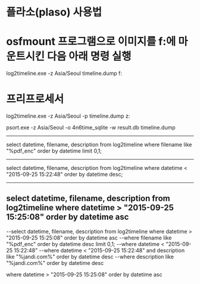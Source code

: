 # 플라소(plaso) 사용법

# osfmount 프로그램으로 이미지를 f:에 마운트시킨 다음 아래 명령 실행

log2timeline.exe -z Asia/Seoul timeline.dump f:

# 프리프로세서
log2timeline.exe -z Asia/Seoul -p timeline.dump z:

psort.exe -z Asia/Seoul -o 4n6time_sqlite -w result.db timeline.dump



------------------------------------------------------------------------------------------


select datetime, filename, description 
from log2timeline 
where filename like "%pdf_enc" order by datetime limit 0,1;

------------------------------------------------------------------------------------------

select datetime, filename, description 
from log2timeline 
where datetime < "2015-09-25 15:22:48" order by datetime desc;


------------------------------------------------------------------------------------------
select datetime, filename, description 
from log2timeline 
where datetime > "2015-09-25 15:25:08" order by datetime asc
------------------------------------------------------------------------------------------
--select datetime, filename, description 
from log2timeline 
where datetime > "2015-09-25 15:25:08" order by datetime asc
--where filename like "%pdf_enc" order by datetime desc limit 0,1;
--where datetime < "2015-09-25 15:22:48"
--where datetime < "2015-09-25 15:22:48" and description like "%jandi.com%" order by datetime desc
--where description like "%jandi.com%" order by datetime desc

where datetime > "2015-09-25 15:25:08" order by datetime asc
